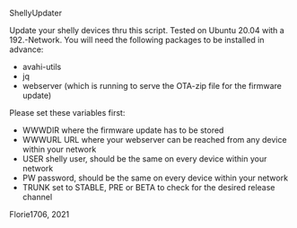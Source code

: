 ShellyUpdater

Update your shelly devices thru this script.
Tested on Ubuntu 20.04 with a 192.-Network.
You will need the following packages to be installed in advance:
- avahi-utils
- jq
- webserver (which is running to serve the OTA-zip file for the firmware update)

Please set these variables first:
- WWWDIR where the firmware update has to be stored
- WWWURL URL where your webserver can be reached from any device within your network
- USER shelly user, should be the same on every device within your network
- PW password, should be the same on every device within your network
- TRUNK set to STABLE, PRE or BETA to check for the desired release channel

Florie1706, 2021
